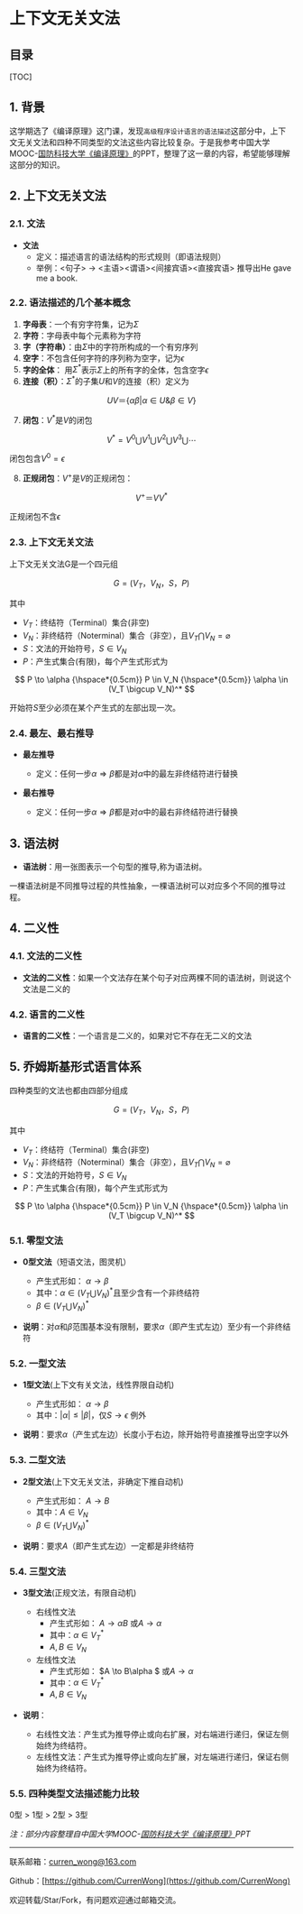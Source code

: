 上下文无关文法
===

目录
--

[TOC]

## 1. 背景

这学期选了《编译原理》这门课，发现`高级程序设计语言的语法描述`这部分中，上下文无关文法和四种不同类型的文法这些内容比较复杂。于是我参考中国大学MOOC-[国防科技大学《编译原理》](https://www.icourse163.org/course/NUDT-1003101005)的PPT，整理了这一章的内容，希望能够理解这部分的知识。

## 2. 上下文无关文法

### 2.1. 文法

- **文法**
    - 定义：描述语言的语法结构的形式规则（即语法规则）
    - 举例：<句子> → <主语><谓语><间接宾语><直接宾语> 推导出He gave me a book.

### 2.2. 语法描述的几个基本概念

1. **字母表**：一个有穷字符集，记为$\Sigma$
2. **字符**：字母表中每个元素称为字符
3. **字（字符串）**：由$\Sigma$中的字符所构成的一个有穷序列
4. **空字**：不包含任何字符的序列称为空字，记为$\epsilon$
5. **字的全体**： 用$\Sigma^*$表示$\Sigma$上的所有字的全体，包含空字$\epsilon$
6. **连接（积）**：$\Sigma^*$的子集$U$和$V$的连接（积）定义为

$$
UV ＝ \{ \alpha \beta | \alpha \in U \& \beta \in V\}
$$

7. **闭包**：$V^*$是$V$的闭包

$$
V^* = V^0 \bigcup V^1 \bigcup V^2 \bigcup V^3 \bigcup \cdots
$$

闭包包含$V^0 = \epsilon$

8. **正规闭包**：$V^+$是$V$的正规闭包：

$$
V^+＝V V^*
$$

正规闭包不含$\epsilon$

### 2.3. 上下文无关文法

上下文无关文法G是一个四元组

$$
G=(V_T，V_N，S，P)
$$

其中

- $V_T$：终结符（Terminal）集合(非空)
- $V_N$：非终结符（Noterminal）集合（非空），且$V_T \bigcap V_N = \varnothing$
- $S$：文法的开始符号，$S \in V_N$
- $P$：产生式集合(有限)，每个产生式形式为

$$
P \to \alpha {\hspace*{0.5cm}} P \in V_N {\hspace*{0.5cm}} \alpha \in (V_T \bigcup V_N)^*
$$

开始符$S$至少必须在某个产生式的左部出现一次。

### 2.4. 最左、最右推导

- **最左推导**
    - 定义：任何一步$\alpha \Rightarrow \beta$都是对$\alpha$中的最左非终结符进行替换

- **最右推导**
    - 定义：任何一步$\alpha \Rightarrow \beta$都是对$\alpha$中的最右非终结符进行替换

## 3. 语法树

- **语法树**：用一张图表示一个句型的推导,称为语法树。

一棵语法树是不同推导过程的共性抽象，一棵语法树可以对应多个不同的推导过程。

## 4. 二义性

### 4.1. 文法的二义性

- **文法的二义性**：如果一个文法存在某个句子对应两棵不同的语法树，则说这个文法是二义的

### 4.2. 语言的二义性

- **语言的二义性**：一个语言是二义的，如果对它不存在无二义的文法

## 5. 乔姆斯基形式语言体系

四种类型的文法也都由四部分组成

$$
G=(V_T，V_N，S，P)
$$

其中

- $V_T$：终结符（Terminal）集合(非空)
- $V_N$：非终结符（Noterminal）集合（非空），且$V_T \bigcap V_N = \varnothing$
- $S$：文法的开始符号，$S \in V_N$
- $P$：产生式集合(有限)，每个产生式形式为

$$
P \to \alpha {\hspace*{0.5cm}} P \in V_N {\hspace*{0.5cm}} \alpha \in (V_T \bigcup V_N)^*
$$

### 5.1. 零型文法

- **0型文法**（短语文法，图灵机）
    - 产生式形如： $\alpha \to \beta$
    - 其中：$\alpha \in (V_T \bigcup V_N)^*$且至少含有一个非终结符
    - $\beta \in (V_T \bigcup V_N)^*$

- **说明**：对$\alpha$和$\beta$范围基本没有限制，要求$\alpha$（即产生式左边）至少有一个非终结符

### 5.2. 一型文法

- **1型文法**(上下文有关文法，线性界限自动机)
    - 产生式形如： $\alpha \to \beta$
    - 其中：$|\alpha| ≤ |\beta|$，仅$S \to \epsilon$ 例外

- **说明**：要求$\alpha$（产生式左边）长度小于右边，除开始符号直接推导出空字以外

### 5.3. 二型文法

- **2型文法**(上下文无关文法，非确定下推自动机)
    - 产生式形如： $A \to B$
    - 其中：$A \in V_N$
    - $\beta \in (V_T \bigcup V_N)^*$

- **说明**：要求$A$（即产生式左边）一定都是非终结符

### 5.4. 三型文法

- **3型文法**(正规文法，有限自动机)
    - 右线性文法
        - 产生式形如： $A \to \alpha B$ 或$A \to \alpha$
        - 其中：$\alpha \in V_T^*$
        - $A, B \in V_N$
    - 左线性文法
        - 产生式形如： $A \to B\alpha $ 或$A \to \alpha$
        - 其中：$\alpha \in V_T^*$
        - $A, B \in V_N$

- **说明**：
    - 右线性文法：产生式为推导停止或向右扩展，对右端进行递归，保证左侧始终为终结符。
    - 左线性文法：产生式为推导停止或向左扩展，对左端进行递归，保证右侧始终为终结符。

### 5.5. 四种类型文法描述能力比较

0型 > 1型 > 2型 > 3型

_注：部分内容整理自中国大学MOOC-[国防科技大学《编译原理》](https://www.icourse163.org/course/NUDT-1003101005)PPT_

---

联系邮箱：curren_wong@163.com

Github：[https://github.com/CurrenWong](https://github.com/CurrenWong)

欢迎转载/Star/Fork，有问题欢迎通过邮箱交流。
